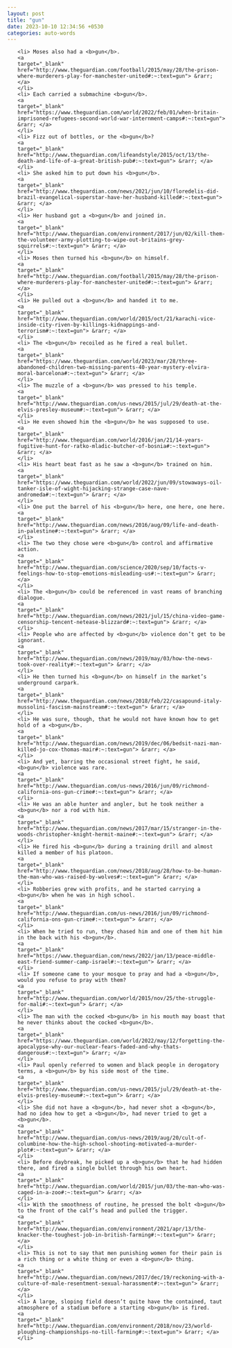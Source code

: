 ```yaml
---
layout: post
title: "gun"
date: 2023-10-10 12:34:56 +0530
categories: auto-words
---
```

<ol>

    <li> Moses also had a <b>gun</b>.
    <a 
    target="_blank" 
    href="http://www.theguardian.com/football/2015/may/28/the-prison-where-murderers-play-for-manchester-united#:~:text=gun"> &rarr; </a>
    </li>
    <li> Each carried a submachine <b>gun</b>.
    <a 
    target="_blank" 
    href="https://www.theguardian.com/world/2022/feb/01/when-britain-imprisoned-refugees-second-world-war-internment-camps#:~:text=gun"> &rarr; </a>
    </li>
    <li> Fizz out of bottles, or the <b>gun</b>?
    <a 
    target="_blank" 
    href="http://www.theguardian.com/lifeandstyle/2015/oct/13/the-death-and-life-of-a-great-british-pub#:~:text=gun"> &rarr; </a>
    </li>
    <li> She asked him to put down his <b>gun</b>.
    <a 
    target="_blank" 
    href="http://www.theguardian.com/news/2021/jun/10/floredelis-did-brazil-evangelical-superstar-have-her-husband-killed#:~:text=gun"> &rarr; </a>
    </li>
    <li> Her husband got a <b>gun</b> and joined in.
    <a 
    target="_blank" 
    href="http://www.theguardian.com/environment/2017/jun/02/kill-them-the-volunteer-army-plotting-to-wipe-out-britains-grey-squirrels#:~:text=gun"> &rarr; </a>
    </li>
    <li> Moses then turned his <b>gun</b> on himself.
    <a 
    target="_blank" 
    href="http://www.theguardian.com/football/2015/may/28/the-prison-where-murderers-play-for-manchester-united#:~:text=gun"> &rarr; </a>
    </li>
    <li> He pulled out a <b>gun</b> and handed it to me.
    <a 
    target="_blank" 
    href="http://www.theguardian.com/world/2015/oct/21/karachi-vice-inside-city-riven-by-killings-kidnappings-and-terrorism#:~:text=gun"> &rarr; </a>
    </li>
    <li> The <b>gun</b> recoiled as he fired a real bullet.
    <a 
    target="_blank" 
    href="https://www.theguardian.com/world/2023/mar/28/three-abandoned-children-two-missing-parents-40-year-mystery-elvira-moral-barcelona#:~:text=gun"> &rarr; </a>
    </li>
    <li> The muzzle of a <b>gun</b> was pressed to his temple.
    <a 
    target="_blank" 
    href="http://www.theguardian.com/us-news/2015/jul/29/death-at-the-elvis-presley-museum#:~:text=gun"> &rarr; </a>
    </li>
    <li> He even showed him the <b>gun</b> he was supposed to use.
    <a 
    target="_blank" 
    href="http://www.theguardian.com/world/2016/jan/21/14-years-fugitive-hunt-for-ratko-mladic-butcher-of-bosnia#:~:text=gun"> &rarr; </a>
    </li>
    <li> His heart beat fast as he saw a <b>gun</b> trained on him.
    <a 
    target="_blank" 
    href="https://www.theguardian.com/world/2022/jun/09/stowaways-oil-tanker-isle-of-wight-hijacking-strange-case-nave-andromeda#:~:text=gun"> &rarr; </a>
    </li>
    <li> One put the barrel of his <b>gun</b> here, one here, one here.
    <a 
    target="_blank" 
    href="http://www.theguardian.com/news/2016/aug/09/life-and-death-in-palestine#:~:text=gun"> &rarr; </a>
    </li>
    <li> The two they chose were <b>gun</b> control and affirmative action.
    <a 
    target="_blank" 
    href="http://www.theguardian.com/science/2020/sep/10/facts-v-feelings-how-to-stop-emotions-misleading-us#:~:text=gun"> &rarr; </a>
    </li>
    <li> The <b>gun</b> could be referenced in vast reams of branching dialogue.
    <a 
    target="_blank" 
    href="http://www.theguardian.com/news/2021/jul/15/china-video-game-censorship-tencent-netease-blizzard#:~:text=gun"> &rarr; </a>
    </li>
    <li> People who are affected by <b>gun</b> violence don’t get to be ignorant.
    <a 
    target="_blank" 
    href="http://www.theguardian.com/news/2019/may/03/how-the-news-took-over-reality#:~:text=gun"> &rarr; </a>
    </li>
    <li> He then turned his <b>gun</b> on himself in the market’s underground carpark.
    <a 
    target="_blank" 
    href="http://www.theguardian.com/news/2018/feb/22/casapound-italy-mussolini-fascism-mainstream#:~:text=gun"> &rarr; </a>
    </li>
    <li> He was sure, though, that he would not have known how to get hold of a <b>gun</b>.
    <a 
    target="_blank" 
    href="http://www.theguardian.com/news/2019/dec/06/bedsit-nazi-man-killed-jo-cox-thomas-mair#:~:text=gun"> &rarr; </a>
    </li>
    <li> And yet, barring the occasional street fight, he said, <b>gun</b> violence was rare.
    <a 
    target="_blank" 
    href="http://www.theguardian.com/us-news/2016/jun/09/richmond-california-ons-gun-crime#:~:text=gun"> &rarr; </a>
    </li>
    <li> He was an able hunter and angler, but he took neither a <b>gun</b> nor a rod with him.
    <a 
    target="_blank" 
    href="http://www.theguardian.com/news/2017/mar/15/stranger-in-the-woods-christopher-knight-hermit-maine#:~:text=gun"> &rarr; </a>
    </li>
    <li> He fired his <b>gun</b> during a training drill and almost killed a member of his platoon.
    <a 
    target="_blank" 
    href="http://www.theguardian.com/news/2018/aug/28/how-to-be-human-the-man-who-was-raised-by-wolves#:~:text=gun"> &rarr; </a>
    </li>
    <li> Robberies grew with profits, and he started carrying a <b>gun</b> when he was in high school.
    <a 
    target="_blank" 
    href="http://www.theguardian.com/us-news/2016/jun/09/richmond-california-ons-gun-crime#:~:text=gun"> &rarr; </a>
    </li>
    <li> When he tried to run, they chased him and one of them hit him in the back with his <b>gun</b>.
    <a 
    target="_blank" 
    href="https://www.theguardian.com/news/2022/jan/13/peace-middle-east-friend-summer-camp-israel#:~:text=gun"> &rarr; </a>
    </li>
    <li> If someone came to your mosque to pray and had a <b>gun</b>, would you refuse to pray with them?
    <a 
    target="_blank" 
    href="http://www.theguardian.com/world/2015/nov/25/the-struggle-for-mali#:~:text=gun"> &rarr; </a>
    </li>
    <li> The man with the cocked <b>gun</b> in his mouth may boast that he never thinks about the cocked <b>gun</b>.
    <a 
    target="_blank" 
    href="https://www.theguardian.com/world/2022/may/12/forgetting-the-apocalypse-why-our-nuclear-fears-faded-and-why-thats-dangerous#:~:text=gun"> &rarr; </a>
    </li>
    <li> Paul openly referred to women and black people in derogatory terms, a <b>gun</b> by his side most of the time.
    <a 
    target="_blank" 
    href="http://www.theguardian.com/us-news/2015/jul/29/death-at-the-elvis-presley-museum#:~:text=gun"> &rarr; </a>
    </li>
    <li> She did not have a <b>gun</b>, had never shot a <b>gun</b>, had no idea how to get a <b>gun</b>, had never tried to get a <b>gun</b>.
    <a 
    target="_blank" 
    href="http://www.theguardian.com/us-news/2019/aug/20/cult-of-columbine-how-the-high-school-shooting-motivated-a-murder-plot#:~:text=gun"> &rarr; </a>
    </li>
    <li> Before daybreak, he picked up a <b>gun</b> that he had hidden there, and fired a single bullet through his own heart.
    <a 
    target="_blank" 
    href="http://www.theguardian.com/world/2015/jun/03/the-man-who-was-caged-in-a-zoo#:~:text=gun"> &rarr; </a>
    </li>
    <li> With the smoothness of routine, he pressed the bolt <b>gun</b> to the front of the calf’s head and pulled the trigger.
    <a 
    target="_blank" 
    href="http://www.theguardian.com/environment/2021/apr/13/the-knacker-the-toughest-job-in-british-farming#:~:text=gun"> &rarr; </a>
    </li>
    <li> This is not to say that men punishing women for their pain is a rich thing or a white thing or even a <b>gun</b> thing.
    <a 
    target="_blank" 
    href="http://www.theguardian.com/news/2017/dec/19/reckoning-with-a-culture-of-male-resentment-sexual-harassment#:~:text=gun"> &rarr; </a>
    </li>
    <li> A large, sloping field doesn’t quite have the contained, taut atmosphere of a stadium before a starting <b>gun</b> is fired.
    <a 
    target="_blank" 
    href="http://www.theguardian.com/environment/2018/nov/23/world-ploughing-championships-no-till-farming#:~:text=gun"> &rarr; </a>
    </li>